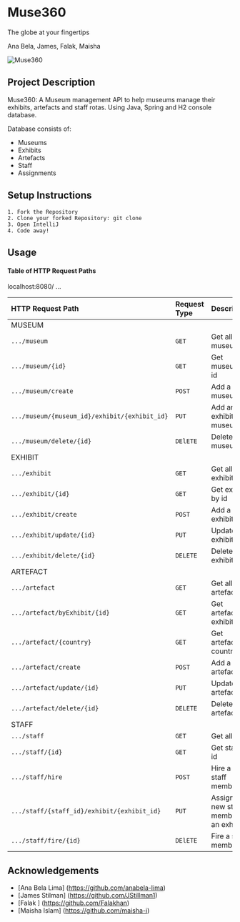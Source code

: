 # Muse360

The globe at your fingertips

Ana Bela, James, Falak, Maisha

![Muse360](https://tf-cmsv2-smithsonianmag-media.s3.amazonaws.com/filer/0f/97/0f970dc5-a0db-4960-8607-488ac3f83742/virtualvisit.jpg)


## Project Description

Muse360: A Museum management API to help museums manage their exhibits, artefacts and staff rotas. Using Java, Spring and H2 console database.

Database consists of:


- Museums
- Exhibits
- Artefacts
- Staff
- Assignments

## Setup Instructions

    1. Fork the Repository
    2. Clone your forked Repository: git clone 
    3. Open IntelliJ
    4. Code away!

## Usage

#### Table of HTTP Request Paths

localhost:8080/ ...

| HTTP Request Path                              | Request Type | Description                             |
|:-----------------------------------------------|:-------------|:----------------------------------------|
| MUSEUM                                         |              |                                         |
| `.../museum `                                  | `GET`        | Get all museums                         |
| `.../museum/{id}`                              | `GET`        | Get museum by id                        |
| `.../museum/create`                            | `POST`       | Add a new museum                        |
| `.../museum/{museum_id}/exhibit/{exhibit_id} ` | `PUT`        | Add an exhibit to a museum              |
| `.../museum/delete/{id}`                       | `DElETE`     | Delete a museum                         |
| EXHIBIT                                        |              |                                         |
| `.../exhibit `                                 | `GET`        | Get all exhibits                        |
| `.../exhibit/{id} `                            | `GET`        | Get exhibit by id                       |
| `.../exhibit/create`                           | `POST`       | Add a new exhibit                       |
| `.../exhibit/update/{id} `                     | `PUT`        | Update an exhibit                       |
| `.../exhibit/delete/{id} `                     | `DELETE`     | Delete an exhibit                       |
| ARTEFACT                                       |              |                                         |
| `.../artefact `                                | `GET`        | Get all artefacts                       |
| `.../artefact/byExhibit/{id} `                 | `GET`        | Get artefacts by exhibit id             |
| `.../artefact/{country}`                       | `GET`        | Get artefacts by country                |
| `.../artefact/create `                         | `POST`       | Add a new artefact                      |
| `.../artefact/update/{id} `                    | `PUT`        | Update an artefact                      |
| `.../artefact/delete/{id}`                     | `DELETE`     | Delete an artefact                      |
| STAFF                                          |              |                                         |
| `.../staff `                                   | `GET`        | Get all staff                           |
| `.../staff/{id}`                               | `GET`        | Get staff by id                         |
| `.../staff/hire`                               | `POST`       | Hire a new staff member                 |
| `.../staff/{staff_id}/exhibit/{exhibit_id} `   | `PUT`        | Assign a new staff member to an exhibit |
| `.../staff/fire/{id}`                          | `DElETE`     | Fire a staff member                     |



## Acknowledgements


- [Ana Bela Lima] (https://github.com/anabela-lima)
- [James Stilman] (https://github.com/JStillman1)
- [Falak ] (https://github.com/Falakhan)
- [Maisha Islam] (https://github.com/maisha-i)


